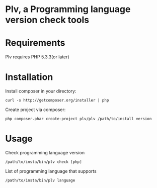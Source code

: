 Plv, a Programming language version check tools
===============================================

Requirements
============

Plv requires PHP 5.3.3(or later)

Installation
============

Install composer in your directory:

```
curl -s http://getcomposer.org/installer | php
```

Create project via composer:

```
php composer.phar create-project plv/plv /path/to/install version
```

Usage
=====

Check programming language version

```
/path/to/insta/bin/plv check [php]
```

List of programming language that supports

```
/path/to/insta/bin/plv language
```




